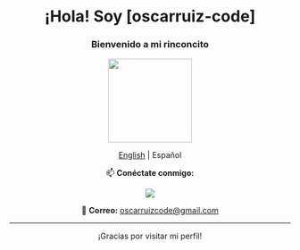<div align="center">
  <h1>¡Hola! Soy [oscarruiz-code]</h1>

  <h3>Bienvenido a mi rinconcito</h3>

  <img src="https://media.giphy.com/media/Cmr1OMJ2FN0B2/giphy.gif" width="150"/>

  <p><a href="READMEEN.md">English</a> | Español</p>
  
  <p>📫 <strong>Conéctate conmigo:</strong></p>
  <p>
    <a href="https://drive.google.com/file/d/1TLWgg-NFmvEKoFYD2Ai_UMjUbFUqtunl/view?usp=sharing" download>
      <img src="https://img.shields.io/badge/Descargar%20CV-0A66C2?style=flat&logo=download&logoColor=white"/>
    </a>
  </p>
  <!--
<p>
  <a href="https://oscarruiz-code.github.io">
    <img src="https://img.shields.io/badge/Portafolio-0A66C2?style=flat&logo=internet-explorer&logoColor=white"/>
  </a>
</p>
-->
  <p>📧 <strong>Correo:</strong> <a href="mailto:oscarruizcode@gmail.com">oscarruizcode@gmail.com</a></p>
  <hr/>
  <p> ¡Gracias por visitar mi perfil!</p>
</div>
